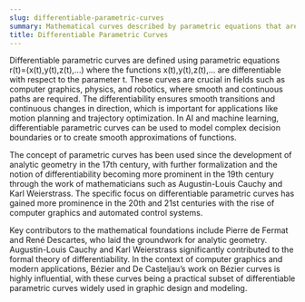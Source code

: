 ```yaml
---
slug: differentiable-parametric-curves
summary: Mathematical curves described by parametric equations that are differentiable, meaning they have continuous derivatives.
title: Differentiable Parametric Curves
---
```


Differentiable parametric curves are defined using parametric equations r(t)=(x(t),y(t),z(t),…) where the functions x(t),y(t),z(t),… are differentiable with respect to the parameter t. These curves are crucial in fields such as computer graphics, physics, and robotics, where smooth and continuous paths are required. The differentiability ensures smooth transitions and continuous changes in direction, which is important for applications like motion planning and trajectory optimization. In AI and machine learning, differentiable parametric curves can be used to model complex decision boundaries or to create smooth approximations of functions.

The concept of parametric curves has been used since the development of analytic geometry in the 17th century, with further formalization and the notion of differentiability becoming more prominent in the 19th century through the work of mathematicians such as Augustin-Louis Cauchy and Karl Weierstrass. The specific focus on differentiable parametric curves has gained more prominence in the 20th and 21st centuries with the rise of computer graphics and automated control systems.

Key contributors to the mathematical foundations include Pierre de Fermat and René Descartes, who laid the groundwork for analytic geometry. Augustin-Louis Cauchy and Karl Weierstrass significantly contributed to the formal theory of differentiability. In the context of computer graphics and modern applications, Bézier and De Casteljau’s work on Bézier curves is highly influential, with these curves being a practical subset of differentiable parametric curves widely used in graphic design and modeling.
